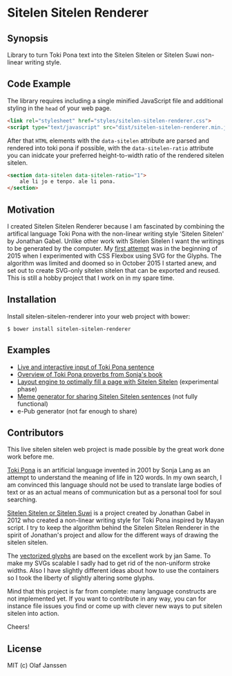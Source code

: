 # Sitelen Sitelen Renderer

## Synopsis

Library to turn Toki Pona text into the Sitelen Sitelen or Sitelen Suwi non-linear writing style.

## Code Example

The library requires including a single minified JavaScript file and additional styling in the `head` of your web page.

```html
<link rel="stylesheet" href="styles/sitelen-sitelen-renderer.css">
<script type="text/javascript" src="dist/sitelen-sitelen-renderer.min.js"></script>
```

After that `HTML` elements with the `data-sitelen` attribute are parsed and rendered into toki pona if possible, with the `data-sitelen-ratio` attribute you can inidcate your preferred height-to-width ratio of the rendered sitelen sitelen. 

```html
<section data-sitelen data-sitelen-ratio="1">
    ale li jo e tenpo. ale li pona.
</section>

```

## Motivation

I created Sitelen Sitelen Renderer because I am fascinated by combining the artifical language Toki Pona with the non-linear writing style 'Sitelen Sitelen' by Jonathan Gabel. Unlike other work with Sitelen Sitelen I want the writings to be generated by the computer. My [first attempt](http://nullelement.org/2015/05/living-toki-pona-using-flexbox-layout-and-sitelen-sitelen/) was in the beginning of 2015 when I experimented with CSS Flexbox using SVG for the Glyphs. The algorithm was limited and doomed so in October 2015 I started anew, and set out to create SVG-only sitelen sitelen that can be exported and reused. This is still a hobby project that I work on in my spare time.

## Installation

Install sitelen-sitelen-renderer into your web project with bower:

```
$ bower install sitelen-sitelen-renderer
```

## Examples

- [Live and interactive input of Toki Pona sentence](http://livingtokipona.smoishele.com)
- [Overview of Toki Pona proverbs from Sonja's book](http://smoishele.com/sitelensitelen/examples/proverbs/proverbs.html)
- [Layout engine to optimally fill a page with Sitelen Sitelen](http://smoishele.com/sitelensitelen/examples/layout/layout.html) (experimental phase)
- [Meme generator for sharing Sitelen Sitelen sentences](http://smoishele.com/sitelensitelen/examples/memer/memer.html) (not fully functional)
- e-Pub generator (not far enough to share)

## Contributors

This live sitelen sitelen web project is made possible by the great work done work before me.

[Toki Pona](http://tokipona.org/) is an artificial language invented in 2001 by Sonja Lang as an attempt to understand the meaning of life in 120 words. In my own search, I am convinced this language should not be used to translate large bodies of text or as an actual means of communication but as a personal tool for soul searching.
        
[Sitelen Sitelen or Sitelen Suwi](http://www.jonathangabel.com/archive/2012/projects_t47.html) is a project created by Jonathan Gabel in 2012 who created a non-linear writing style for Toki Pona inspired by Mayan script. I try to keep the algorithm behind the Sitelen Sitelen Renderer in the spirit of Jonathan's project and allow for the different ways of drawing the sitelen sitelen.
        
The [vectorized glyphs](http://forums.tokipona.org/viewtopic.php?f=7&p=13786#p13786) are based on the excellent work by jan Same. To make my SVGs scalable I sadly had to get rid of the non-uniform stroke widths. Also I have slightly different ideas about how to use the containers so I took the liberty of slightly altering some glyphs.

Mind that this project is far from complete: many language constructs are not implemented yet. If you want to contribute in any way, you can for instance file issues you find or come up with clever new ways to put sitelen sitelen into action.

Cheers!

## License

MIT (c) Olaf Janssen

